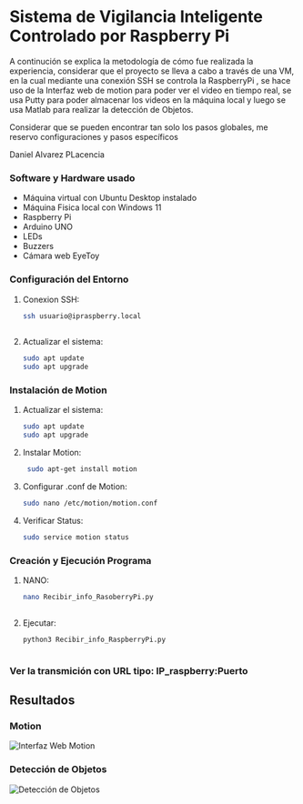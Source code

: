 # Sistema de Vigilancia Inteligente Controlado por Raspberry Pi

A continución se explica la metodología de cómo fue realizada la experiencia, considerar que el proyecto se lleva a cabo a través de una VM, en la cual mediante una conexión SSH se controla la 
RaspberryPi , se hace uso de la Interfaz web de motion para poder ver el video en tiempo real, se usa Putty para poder almacenar los videos en la máquina local y luego se usa Matlab para realizar
la detección de Objetos.

Considerar que se pueden encontrar tan solo los pasos globales, me reservo configuraciones y pasos específicos

Daniel Alvarez PLacencia

### Software y Hardware usado

- Máquina virtual con Ubuntu Desktop instalado
- Máquina Fisica local con Windows 11
- Raspberry Pi
- Arduino UNO
- LEDs
- Buzzers
- Cámara web EyeToy


### Configuración del Entorno

1. Conexion SSH:
   ```bash
   ssh usuario@ipraspberry.local
     
2. Actualizar el sistema:
   ```bash
   sudo apt update
   sudo apt upgrade
   
### Instalación de Motion

1. Actualizar el sistema:
   ```bash
   sudo apt update
   sudo apt upgrade
   
2. Instalar Motion:
   ```bash
    sudo apt-get install motion
   
3. Configurar .conf de Motion:
   ```bash
   sudo nano /etc/motion/motion.conf

4. Verificar Status:
   ```bash
   sudo service motion status

### Creación y Ejecución Programa

1. NANO:
   ```bash
   nano Recibir_info_RasoberryPi.py
  
2. Ejecutar:
   ```bash
   python3 Recibir_info_RaspberryPi.py



### Ver la transmición con URL tipo: IP_raspberry:Puerto

## Resultados

### Motion
![Interfaz Web Motion ](images/cam_on.png)

### Detección de Objetos

![Detección de Objetos](detection.png)


   

